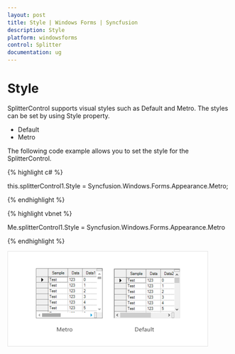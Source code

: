 ```yaml
---
layout: post
title: Style | Windows Forms | Syncfusion
description: Style
platform: windowsforms
control: Splitter  
documentation: ug
---
```


# Style

SplitterControl supports visual styles such as Default and Metro. The styles can be set by using Style property. 

* Default
* Metro

The following code example allows you to set the style for the SplitterControl.

{% highlight c# %}

this.splitterControl1.Style = Syncfusion.Windows.Forms.Appearance.Metro;

{% endhighlight %}

{% highlight vbnet %}

Me.splitterControl1.Style = Syncfusion.Windows.Forms.Appearance.Metro

{% endhighlight %}

 ![](Concept-and-Features_images/Concept-and-Features_img1.png)
